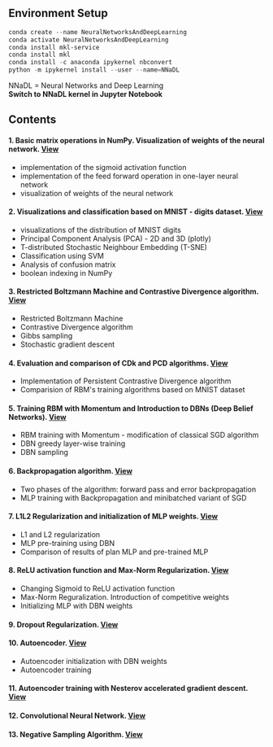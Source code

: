 ## Environment Setup
```powershell
conda create --name NeuralNetworksAndDeepLearning
conda activate NeuralNetworksAndDeepLearning
conda install mkl-service
conda install mkl
conda install -c anaconda ipykernel nbconvert
python -m ipykernel install --user --name=NNaDL
```
NNaDL = Neural Networks and Deep Learning <br>
**Switch to NNaDL kernel in Jupyter Notebook**

## Contents
#### 1. Basic matrix operations in NumPy. Visualization of weights of the neural network. [View](https://github.com/Smendowski/neural-networks-and-deep-learning/blob/main/%5B1%5D%20visualization%20of%20weights%20of%20the%20neural%20network.ipynb)
- implementation of the sigmoid activation function
- implementation of the feed forward operation in one-layer neural network
- visualization of weights of the neural network

#### 2. Visualizations and classification based on MNIST - digits dataset. [View](https://github.com/Smendowski/neural-networks-and-deep-learning/blob/main/%5B2%5D%20data%20visualization%20and%20classification.ipynb)
- visualizations of the distribution of MNIST digits
- Principal Component Analysis (PCA) - 2D and 3D (plotly)
- T-distributed Stochastic Neighbour Embedding (T-SNE)
- Classification using SVM
- Analysis of confusion matrix
- boolean indexing in NumPy

#### 3. Restricted Boltzmann Machine and Contrastive Divergence algorithm. [View](https://github.com/Smendowski/neural-networks-and-deep-learning/blob/main/%5B3%5D%20Restricted%20Boltzmann%20Machine%20and%20Contrastive%20Divergence%20algorithm.ipynb)
- Restricted Boltzmann Machine
- Contrastive Divergence algorithm
- Gibbs sampling
- Stochastic gradient descent


#### 4. Evaluation and comparison of CDk and PCD algorithms. [View](https://github.com/Smendowski/neural-networks-and-deep-learning/blob/main/%5B4%5D%20Comparison%20of%20Contrastive%20Divergence%20and%20Persistent%20Contrastive%20Divergence%20algorithms.ipynb)
- Implementation of Persistent Contrastive Divergence algorithm
- Comparision of RBM's training algorithms based on MNIST dataset

#### 5. Training RBM with Momentum and Introduction to DBNs (Deep Belief Networks). [View](https://github.com/Smendowski/neural-networks-and-deep-learning/blob/main/%5B5%5D%20Training%20RBM%20with%20Momentum%20and%20introduction%20to%20Deep%20Belief%20Networks.ipynb)
- RBM training with Momentum - modification of classical SGD algorithm
- DBN greedy layer-wise training
- DBN sampling

#### 6. Backpropagation algorithm. [View](https://github.com/Smendowski/neural-networks-and-deep-learning/blob/main/%5B6%5D%20Backpropagation%20algorithm.ipynb)
- Two phases of the algorithm: forward pass and error backpropagation
- MLP training with Backpropagation and minibatched variant of SGD

#### 7. L1L2 Regularization and initialization of MLP weights. [View](https://github.com/Smendowski/neural-networks-and-deep-learning/blob/main/%5B7%5D%20L1L2%20Regularization%20and%20DBN%20pre-training.ipynb)
- L1 and L2 regularization
- MLP pre-training using DBN
- Comparison of results of plan MLP and pre-trained MLP

#### 8. ReLU activation function and Max-Norm Regularization. [View](https://github.com/Smendowski/neural-networks-and-deep-learning/blob/main/%5B8%5D%20ReLU%20and%20Max-Norm%20Regularization.ipynb)
- Changing Sigmoid to ReLU activation function
- Max-Norm Reguralization. Introduction of competitive weights
- Initializing MLP with DBN weights

#### 9. Dropout Regularization. [View](https://github.com/Smendowski/neural-networks-and-deep-learning/blob/main/%5B9%5D%20Dropout%20Regularization.ipynb)

#### 10. Autoencoder. [View](https://github.com/Smendowski/neural-networks-and-deep-learning/blob/main/%5B10%5D%20Autoencoder.ipynb)
- Autoencoder initialization with DBN weights
- Autoencoder training

#### 11. Autoencoder training with Nesterov accelerated gradient descent. [View](https://github.com/Smendowski/neural-networks-and-deep-learning/blob/main/%5B11%5D%20Autoencoder%20training%20with%20Nesterov%20accelerated%20gradient%20descend.ipynb)

#### 12. Convolutional Neural Network. [View](https://github.com/Smendowski/neural-networks-and-deep-learning/blob/main/%5B12%5D%20Convolutional%20Neural%20Network.ipynb)

#### 13. Negative Sampling Algorithm. [View](https://github.com/Smendowski/neural-networks-and-deep-learning/blob/main/%5B13%5D%20Negative%20Sampling%20Algorithm.ipynb)